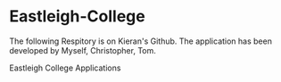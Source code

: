 Eastleigh-College
=================

The following Respitory is on Kieran's Github. The application has been developed by Myself, Christopher, Tom.

Eastleigh College Applications
